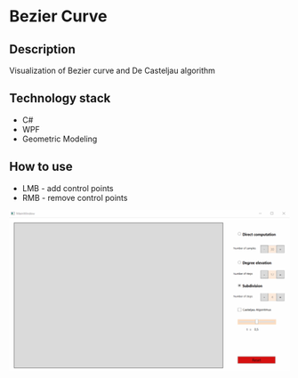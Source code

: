 # Bezier Curve

## Description
Visualization of Bezier curve and De Casteljau algorithm

## Technology stack
- C#
- WPF
- Geometric Modeling

## How to use
- LMB - add control points
- RMB - remove control points

![](images/BeriezCurve.gif)